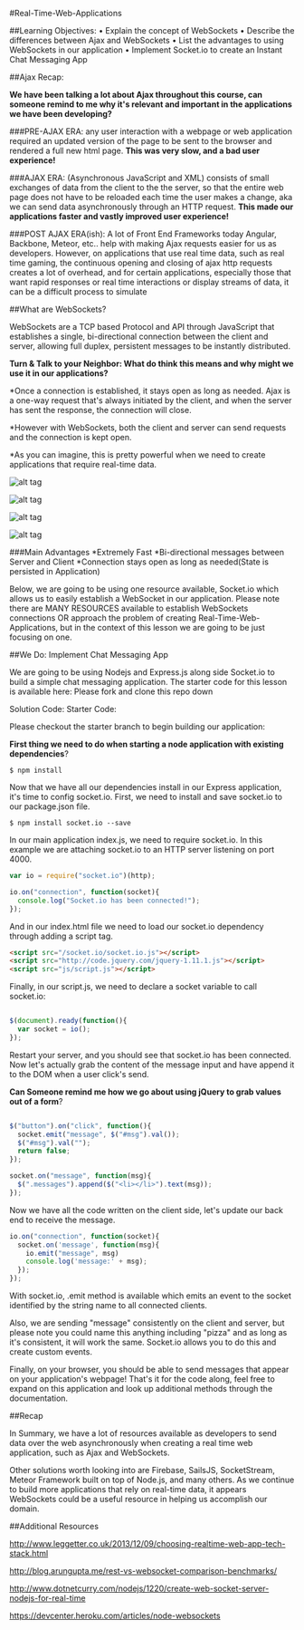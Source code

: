 #Real-Time-Web-Applications

##Learning Objectives:
•	Explain the concept of WebSockets
•	Describe the differences between Ajax and WebSockets
•	List the advantages to using WebSockets in our application
•	Implement Socket.io to create an Instant Chat Messaging App

##Ajax Recap:

**We have been talking a lot about Ajax throughout this course, can someone remind to me why it's relevant and important in the applications we have been developing?**

###PRE-AJAX ERA:
any user interaction with a webpage or web application required an updated version of the page to be sent to the browser and rendered a full new html page. **This was very slow, and a bad user experience!**

###AJAX ERA:
(Asynchronous JavaScript and XML) consists of small exchanges of data from the client to the the server, so that the entire web page does not have to be reloaded each time the user makes a change, aka we can send data asynchronously through an HTTP request. **This made our applications faster and vastly improved user experience!**

###POST AJAX ERA(ish):
A lot of Front End Frameworks today Angular, Backbone, Meteor, etc.. help with making Ajax requests easier for us as developers. However, on applications that use real time data, such as real time gaming, the continuous opening and closing of ajax http requests creates a lot of overhead, and for certain applications, especially those that want rapid responses or real time interactions or display streams of data, it can be a difficult process to simulate

##What are WebSockets?

WebSockets are a TCP based Protocol and API through JavaScript that establishes a single, bi-directional connection between the client and server, allowing full duplex, persistent messages to be instantly distributed.

**Turn & Talk to your Neighbor: What do think this means and why might we use it in our applications?**

*Once a connection is established, it stays open as long as needed. Ajax is a one-way request that's always initiated by the client, and when the server has sent the response, the connection will close.

*However with WebSockets, both the client and server can send requests and the connection is kept open.

*As you can imagine, this is pretty powerful when we need to create applications that require real-time data.

![alt tag](https://www.google.com/url?sa=i&rct=j&q=&esrc=s&source=images&cd=&ved=0ahUKEwj45bq_m5TKAhUE5SYKHXQ-AucQjRwIBw&url=http%3A%2F%2Fwww.slideshare.net%2FVikGamov%2Fwebsockets-the-current-state-of-the-most-valuable-html5-api-for-java-developers%2F6-WHAT_IS_WEBSOCKETS_WEB_SOCKETSTANDARD&psig=AFQjCNE7DnKdx4V2Mz6wYw9jqNwXEYIyqw&ust=1452136261173709)

![alt tag](https://www.google.com/url?sa=i&rct=j&q=&esrc=s&source=images&cd=&ved=0ahUKEwiS2PbimZTKAhUMRyYKHWHaCRcQjRwIBw&url=http%3A%2F%2Fwww.websocket.org%2Fquantum.html&bvm=bv.110151844,d.dmo&psig=AFQjCNERERsZuzus5hmQjlDPiAfyfeVOng&ust=1452135821733297)

![alt tag](https://sdz-upload.s3.amazonaws.com/prod/upload/p3ch1_unsynchronised%20communication%20-%20New%20Page.png)

![alt tag](https://sdz-upload.s3.amazonaws.com/prod/upload/p3ch1_Communication%20is%20usually%20unsynchronized%2C%20i.e.%20the%20client%20requests%2C%20the%20server%20responds%20-%20New%20Page1.png)


###Main Advantages
*Extremely Fast
*Bi-directional messages between Server and Client
*Connection stays open as long as needed(State is persisted in Application)

Below, we are going to be using one resource available, Socket.io which allows us to easily establish a WebSocket in our application. Please note there are MANY RESOURCES available to establish WebSockets connections OR approach the problem of creating Real-Time-Web-Applications, but in the context of this lesson we are going to be just focusing on one.

##We Do: Implement Chat Messaging App

We are going to be using Nodejs and Express.js along side Socket.io to build a simple chat messaging application. The starter code for this lesson is available here: Please fork and clone this repo down

Solution Code:
Starter Code:

Please checkout the starter branch to begin building our application:

**First thing we need to do when starting a node application with existing dependencies**?

```
$ npm install
```
Now that we have all our dependencies install in our Express application, it's time to config socket.io. First, we need to install and save socket.io to our package.json file.

```
$ npm install socket.io --save
```

In our main application index.js, we need to require socket.io. In this example we are attaching socket.io to an HTTP server listening on port 4000.

```js
var io = require("socket.io")(http);

io.on("connection", function(socket){
  console.log("Socket.io has been connected!");
});

```
And in our index.html file we need to load our socket.io dependency through adding a script tag.

```html
<script src="/socket.io/socket.io.js"></script>
<script src="http://code.jquery.com/jquery-1.11.1.js"></script>
<script src="js/script.js"></script>
```
Finally, in our script.js, we need to declare a socket variable to call socket.io:

```js

$(document).ready(function(){
  var socket = io();
});
```
Restart your server, and you should see that socket.io has been connected. Now let's actually grab the content of the message input and have append it to the DOM when a user click's send.

**Can Someone remind me how we go about using jQuery to grab values out of a form**?

```js

$("button").on("click", function(){
  socket.emit("message", $("#msg").val());
  $("#msg").val("");
  return false;
});

socket.on("message", function(msg){
  $(".messages").append($("<li></li>").text(msg));
});
```
Now we have all the code written on the client side, let's update our back end to receive the message.

```js
io.on("connection", function(socket){
  socket.on('message', function(msg){
    io.emit("message", msg)
    console.log('message:' + msg);
  });
});
```
With socket.io, .emit method is available which emits an event to the socket identified by the string name to all connected clients.

Also, we are sending "message" consistently on the client and server, but please note you could name this anything including "pizza" and as long as it's consistent, it will work the same. Socket.io allows you to do this and create custom events.

Finally, on your browser, you should be able to send messages that appear on your application's webpage! That's it for the code along, feel free to expand on this application and look up additional methods through the documentation.

##Recap

In Summary, we have a lot of resources available as developers to send data over the web asynchronously when creating a real time web application, such as Ajax and WebSockets.

Other solutions worth looking into are Firebase, SailsJS, SocketStream, Meteor Framework built on top of Node.js, and many others. As we continue to build more applications that rely on real-time data, it appears WebSockets could be a useful resource in helping us accomplish our domain.

##Additional Resources


http://www.leggetter.co.uk/2013/12/09/choosing-realtime-web-app-tech-stack.html

http://blog.arungupta.me/rest-vs-websocket-comparison-benchmarks/

http://www.dotnetcurry.com/nodejs/1220/create-web-socket-server-nodejs-for-real-time

https://devcenter.heroku.com/articles/node-websockets
